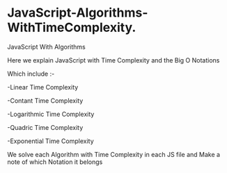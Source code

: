 # JavaScript-Algorithms-WithTimeComplexity.


  JavaScript With Algorithms 
  
  Here we explain JavaScript with Time Complexity and the Big O Notations
  
  Which include :-
  
  -Linear Time Complexity
  
  -Contant Time Complexity
  
  -Logarithmic Time Complexity
  
  -Quadric Time Complexity
  
  -Exponential Time Complexity
  
  
  We solve each Algorithm with Time Complexity in each JS file and Make a note of which Notation it belongs
